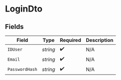 # LoginDto


## Fields

| Field              | Type               | Required           | Description        |
| ------------------ | ------------------ | ------------------ | ------------------ |
| `IDUser`           | *string*           | :heavy_check_mark: | N/A                |
| `Email`            | *string*           | :heavy_check_mark: | N/A                |
| `PasswordHash`     | *string*           | :heavy_check_mark: | N/A                |